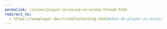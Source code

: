 ```yaml
---
permalink: /issues/player-accessed-on-wrong-thread.html
redirect_to:
  - https://exoplayer.dev/troubleshooting.html#what-do-player-is-accessed-on-the-wrong-thread-warnings-mean
---
```

